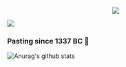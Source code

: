 <center>
 
![](/logo.svg)

</center>

![](https://i.imgur.com/PoXZ0ox.gif)

### Pasting since 1337 BC 🙏

![Anurag's github stats](https://github-readme-stats.vercel.app/api?username=m0n7y5&show_icons=true&theme=onedark)


